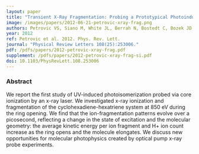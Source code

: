 ```yaml
---
layout: paper
title: "Transient X-Ray Fragmentation: Probing a Prototypical Photoinduced Ring Opening"
image: /images/papers/2012-06-21-petrovic-xray-frag.png
authors: Petrovic VS, Siano M, White JL, Berrah N, Bostedt C, Bozek JD, Broege D, Chalfin M, Coffee RN, Cryan J, Fang L, Farrell JP, Frasinski LJ, Glownia JM, Gühr M, Hoener M, Holland DMP, <ins>Kim J</ins>, Marangos JP, Martinez T, McFarland BK, Minns RS, Miyabe S, Schorb S, Sension RJ, Spector LS, Squibb R, Tao H, Underwood JG, Bucksbaum PH
year: 2012
ref: Petrovic et al. 2012. Phys. Rev. Lett.
journal: "Physical Review Letters 108(25):253006."
pdf: /pdfs/papers/2012-petrovic-xray-frag.pdf
supplement: /pdfs/papers/2012-petrovic-xray-frag-si.pdf
doi: 10.1103/PhysRevLett.108.253006
---
```


### Abstract
We report the first study of UV-induced photoisomerization probed via core ionization by an x-ray laser. We investigated x-ray ionization and fragmentation of the cyclohexadiene-hexatriene system at 850 eV during the ring opening. We find that the ion-fragmentation patterns evolve over a picosecond, reflecting a change in the state of excitation and the molecular geometry: the average kinetic energy per ion fragment and H+ ion count increase as the ring opens and the molecule elongates. We discuss new opportunities for molecular photophysics created by optical pump x-ray probe experiments.
